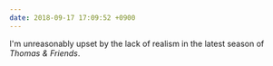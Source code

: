 ```yaml
---
date: 2018-09-17 17:09:52 +0900
---
```

I'm unreasonably upset by the lack of realism in the latest season of _Thomas & Friends_.
